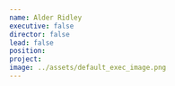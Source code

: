 ```yaml
---
name: Alder Ridley
executive: false
director: false
lead: false
position:  
project:  
image: ../assets/default_exec_image.png
---
```


